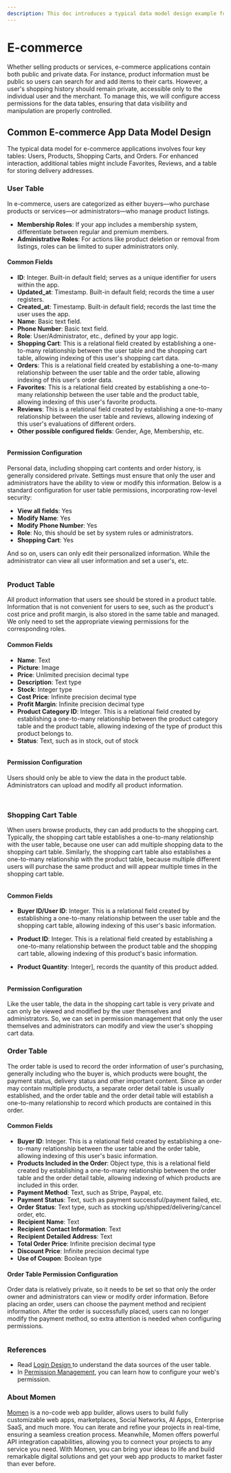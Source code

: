 ```yaml
---
description: This doc introduces a typical data model design example for e-commerce apps.
---
```


# E-commerce

Whether selling products or services, e-commerce applications contain both public and private data. For instance, product information must be public so users can search for and add items to their carts. However, a user's shopping history should remain private, accessible only to the individual user and the merchant. To manage this, we will configure access permissions for the data tables, ensuring that data visibility and manipulation are properly controlled.

## Common E-commerce App Data Model Design

The typical data model for e-commerce applications involves four key tables: Users, Products, Shopping Carts, and Orders. For enhanced interaction, additional tables might include Favorites, Reviews, and a table for storing delivery addresses.

### **User Table**&#x20;

In e-commerce, users are categorized as either buyers—who purchase products or services—or administrators—who manage product listings.

* **Membership Roles**: If your app includes a membership system, differentiate between regular and premium members.
* **Administrative Roles**: For actions like product deletion or removal from listings, roles can be limited to super administrators only.

#### **Common Fields**

* **ID**: Integer. Built-in default field; serves as a unique identifier for users within the app.
* **Updated\_at**: Timestamp. Built-in default field; records the time a user registers.
* **Created\_at**: Timestamp. Built-in default field; records the last time the user uses the app.
* **Name**: Basic text field.
* **Phone Number**: Basic text field.
* **Role**: User/Administrator, etc., defined by your app logic.
* **Shopping Cart**: This is a relational field created by establishing a one-to-many relationship between the user table and the shopping cart table, allowing indexing of this user's shopping cart data.
* **Orders**: This is a relational field created by establishing a one-to-many relationship between the user table and the order table, allowing indexing of this user's order data.
* **Favorites**: This is a relational field created by establishing a one-to-many relationship between the user table and the product table, allowing indexing of this user's favorite products.
* **Reviews**: This is a relational field created by establishing a one-to-many relationship between the user table and reviews, allowing indexing of this user's evaluations of different orders.
* **Other possible configured fields**: Gender, Age, Membership, etc.

<figure><img src="../../.gitbook/assets/截屏2024-06-25 10.58.08.png" alt=""><figcaption></figcaption></figure>

#### **Permission Configuration**&#x20;

Personal data, including shopping cart contents and order history, is generally considered private. Settings must ensure that only the user and administrators have the ability to view or modify this information. Below is a standard configuration for user table permissions, incorporating row-level security:

* **View all fields**: Yes
* **Modify Name**: Yes
* **Modify Phone Number**: Yes
* **Role**: No, this should be set by system rules or administrators.
* **Shopping Cart**: Yes&#x20;

And so on, users can only edit their personalized information. While the administrator can view all user information and set a user's, etc.

<figure><img src="../../.gitbook/assets/截屏2024-06-25 10.59.46.png" alt=""><figcaption></figcaption></figure>

### **Product Table**

All product information that users see should be stored in a product table. Information that is not convenient for users to see, such as the product's cost price and profit margin, is also stored in the same table and managed. We only need to set the appropriate viewing permissions for the corresponding roles.&#x20;

#### **Common Fields**

* **Name**: Text&#x20;
* **Picture**: Image
* **Price**: Unlimited precision decimal type
* **Description**: Text type
* **Stock**: Integer type
* **Cost Price**: Infinite precision decimal type
* **Profit Margin**: Infinite precision decimal type
* **Product Category ID**: Integer. This is a relational field created by establishing a one-to-many relationship between the product category table and the product table, allowing indexing of the type of product this product belongs to.
* **Status**: Text, such as in stock, out of stock

<figure><img src="../../.gitbook/assets/截屏2024-06-25 13.57.34.png" alt=""><figcaption></figcaption></figure>



#### **Permission Configuration**&#x20;

Users should only be able to view the data in the product table. Administrators can upload and modify all product information.

<figure><img src="../../.gitbook/assets/截屏2024-06-25 14.04.24.png" alt=""><figcaption></figcaption></figure>

<figure><img src="../../.gitbook/assets/截屏2024-06-25 14.05.15.png" alt=""><figcaption></figcaption></figure>

### **Shopping Cart Table**

When users browse products, they can add products to the shopping cart. Typically, the shopping cart table establishes a one-to-many relationship with the user table, because one user can add multiple shopping data to the shopping cart table. Similarly, the shopping cart table also establishes a one-to-many relationship with the product table, because multiple different users will purchase the same product and will appear multiple times in the shopping cart table.&#x20;

<figure><img src="../../.gitbook/assets/截屏2024-06-25 14.09.59.png" alt=""><figcaption></figcaption></figure>

#### **Common Fields**

* **Buyer ID/User ID**: Integer. This is a relational field created by establishing a one-to-many relationship between the user table and the shopping cart table, allowing indexing of this user's basic information.
* **Product ID**: Integer. This is a relational field created by establishing a one-to-many relationship between the product table and the shopping cart table, allowing indexing of this product's basic information.
*   **Product Quantity**: Integer], records the quantity of this product added.

    <figure><img src="../../.gitbook/assets/截屏2024-06-25 14.13.23.png" alt=""><figcaption></figcaption></figure>

#### **Permission Configuration**&#x20;

Like the user table, the data in the shopping cart table is very private and can only be viewed and modified by the user themselves and administrators. So, we can set in permission management that only the user themselves and administrators can modify and view the user's shopping cart data.

### **Order Table**&#x20;

The order table is used to record the order information of user's purchasing, generally including who the buyer is, which products were bought, the payment status, delivery status and other important content. Since an order may contain multiple products, a separate order detail table is usually established, and the order table and the order detail table will establish a one-to-many relationship to record which products are contained in this order.&#x20;

#### **Common Fields**

* **Buyer ID**: Integer. This is a relational field created by establishing a one-to-many relationship between the user table and the order table, allowing indexing of this user's basic information.
* **Products Included in the Order**: Object type, this is a relational field created by establishing a one-to-many relationship between the order table and the order detail table, allowing indexing of which products are included in this order.
* **Payment Method**: Text, such as Stripe, Paypal, etc.
* **Payment Status**: Text, such as payment successful/payment failed, etc.
* **Order Status**: Text type, such as stocking up/shipped/delivering/cancel order, etc.
* **Recipient Name**: Text&#x20;
* **Recipient Contact Information**: Text
* **Recipient Detailed Address**: Text
* **Total Order Price**: Infinite precision decimal type
* **Discount Price**: Infinite precision decimal type
* **Use of Coupon**: Boolean type

#### **Order Table Permission Configuration**&#x20;

Order data is relatively private, so it needs to be set so that only the order owner and administrators can view or modify order information. Before placing an order, users can choose the payment method and recipient information. After the order is successfully placed, users can no longer modify the payment method, so extra attention is needed when configuring permissions.

<figure><img src="../../.gitbook/assets/image.png" alt=""><figcaption></figcaption></figure>

### **References**

* Read [Login Design ](https://docs.momen.app/tutorial/how-to-design-your-login-page)to understand the data sources of the user table.
* In [Permission Management](https://docs.momen.app/advanced-functionality/permission-management), you can learn how to configure your web's permission.

### **About Momen​​​​​**

[Momen](https://momen.app/?channel=blog-about) is a no-code web app builder, allows users to build fully customizable web apps, marketplaces, Social Networks, AI Apps, Enterprise SaaS, and much more. You can iterate and refine your projects in real-time, ensuring a seamless creation process. Meanwhile, Momen offers powerful API integration capabilities, allowing you to connect your projects to any service you need. With Momen, you can bring your ideas to life and build remarkable digital solutions and get your web app products to market faster than ever before.​​
